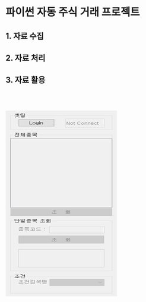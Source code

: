 파이썬 자동 주식 거래 프로젝트
============================

## 1. 자료 수집
## 2. 자료 처리
## 3. 자료 활용

<br/><br/><br/>
<img src="/Use_Api/캡처.PNG" width="300px" height="500px"></img>